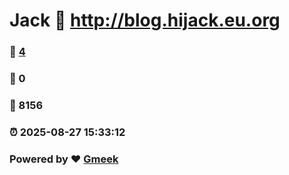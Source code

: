 # Jack :link: http://blog.hijack.eu.org 
### :page_facing_up: [4](http://blog.hijack.eu.org/tag.html) 
### :speech_balloon: 0 
### :hibiscus: 8156 
### :alarm_clock: 2025-08-27 15:33:12 
### Powered by :heart: [Gmeek](https://github.com/Meekdai/Gmeek)
